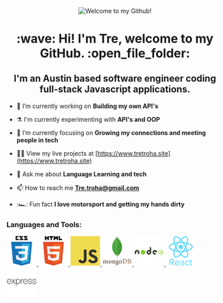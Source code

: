 <div align="center"><img src="https://user-images.githubusercontent.com/116237761/199639213-e68f21aa-3fdb-4159-8b9a-67adf3d39550.gif" alt="Welcome to my Github!" align="center"></div>


<h1 align="center">:wave:  Hi! I'm Tre, welcome to my GitHub.  :open_file_folder:</h1>
<h2 align="center">I'm an Austin based software engineer coding full-stack Javascript applications.</h3>



- :construction: I’m currently working on **Building my own API's**

- :alembic: I'm currently experimenting with **API's and OOP**

- :dart: I’m currently focusing on **Growing my connections and meeting people in tech**

- :man_technologist: View my live projects at [https://www.tretroha.site](https://www.tretroha.site)

- 💬 Ask me about **Language Learning and tech**

- 📫 How to reach me **Tre.troha@gmail.com**

- :🏎️: Fun fact **I love motorsport and getting my hands dirty**

<h3 align="left">Languages and Tools:</h3>
<p align="left"> <a href="https://www.w3schools.com/css/" target="_blank"> <img src="https://raw.githubusercontent.com/devicons/devicon/master/icons/css3/css3-original-wordmark.svg" alt="css3" width="70" height="70"/> </a> <a href="https://www.w3.org/html/" target="_blank"> <img src="https://raw.githubusercontent.com/devicons/devicon/master/icons/html5/html5-original-wordmark.svg" alt="html5" width="70" height="70"/> </a> <a href="https://developer.mozilla.org/en-US/docs/Web/JavaScript" target="_blank"> <img src="https://raw.githubusercontent.com/devicons/devicon/master/icons/javascript/javascript-original.svg" alt="javascript" width="70" height="70"/> </a> <a href="https://www.mongodb.com/" target="_blank"> <img src="https://raw.githubusercontent.com/devicons/devicon/master/icons/mongodb/mongodb-original-wordmark.svg" alt="mongodb" width="70" height="70"/> </a> <a href="https://nodejs.org" target="_blank"> <img src="https://raw.githubusercontent.com/devicons/devicon/master/icons/nodejs/nodejs-original-wordmark.svg" alt="nodejs" width="70" height="70"/> </a> <a href="https://reactjs.org/" target="_blank"> <img src="https://raw.githubusercontent.com/devicons/devicon/master/icons/react/react-original-wordmark.svg" alt="react" width="70" height="70"/> </a> <a href="https://expressjs.com" target="_blank"> <img src="https://raw.githubusercontent.com/devicons/devicon/master/icons/express/express-original-wordmark.svg" alt="express" width="70" height="70"/> </a> </p>
